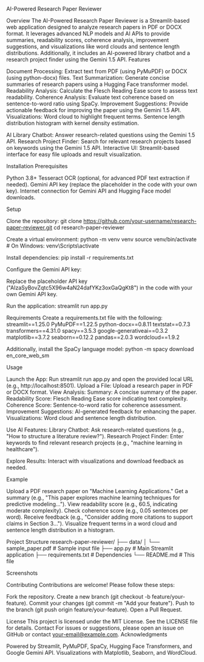 AI-Powered Research Paper Reviewer
 
Overview
The AI-Powered Research Paper Reviewer is a Streamlit-based web application designed to analyze research papers in PDF or DOCX format. It leverages advanced NLP models and AI APIs to provide summaries, readability scores, coherence analysis, improvement suggestions, and visualizations like word clouds and sentence length distributions. Additionally, it includes an AI-powered library chatbot and a research project finder using the Gemini 1.5 API.
Features

Document Processing: Extract text from PDF (using PyMuPDF) or DOCX (using python-docx) files.
Text Summarization: Generate concise summaries of research papers using a Hugging Face transformer model.
Readability Analysis: Calculate the Flesch Reading Ease score to assess text readability.
Coherence Analysis: Evaluate text coherence based on sentence-to-word ratio using SpaCy.
Improvement Suggestions: Provide actionable feedback for improving the paper using the Gemini 1.5 API.
Visualizations:
Word cloud to highlight frequent terms.
Sentence length distribution histogram with kernel density estimation.


AI Library Chatbot: Answer research-related questions using the Gemini 1.5 API.
Research Project Finder: Search for relevant research projects based on keywords using the Gemini 1.5 API.
Interactive UI: Streamlit-based interface for easy file uploads and result visualization.

Installation
Prerequisites

Python 3.8+
Tesseract OCR (optional, for advanced PDF text extraction if needed).
Gemini API key (replace the placeholder in the code with your own key).
Internet connection for Gemini API and Hugging Face model downloads.

Setup

Clone the repository:
git clone https://github.com/your-username/research-paper-reviewer.git
cd research-paper-reviewer


Create a virtual environment:
python -m venv venv
source venv/bin/activate  # On Windows: venv\Scripts\activate


Install dependencies:
pip install -r requirements.txt


Configure the Gemini API key:

Replace the placeholder API key ("AIzaSyBovZqtc5X96w4aN24dafYKz3oxGaQgKt8") in the code with your own Gemini API key.


Run the application:
streamlit run app.py

Requirements
Create a requirements.txt file with the following:
streamlit==1.25.0
PyMuPDF==1.22.5
python-docx==0.8.11
textstat==0.7.3
transformers==4.31.0
spacy==3.5.3
google-generativeai==0.3.2
matplotlib==3.7.2
seaborn==0.12.2
pandas==2.0.3
wordcloud==1.9.2

Additionally, install the SpaCy language model:
python -m spacy download en_core_web_sm

Usage

Launch the App: Run streamlit run app.py and open the provided local URL (e.g., http://localhost:8501).
Upload a File: Upload a research paper in PDF or DOCX format.
View Analysis:
Summary: A concise summary of the paper.
Readability Score: Flesch Reading Ease score indicating text complexity.
Coherence Score: Sentence-to-word ratio for coherence assessment.
Improvement Suggestions: AI-generated feedback for enhancing the paper.
Visualizations: Word cloud and sentence length distribution.


Use AI Features:
Library Chatbot: Ask research-related questions (e.g., "How to structure a literature review?").
Research Project Finder: Enter keywords to find relevant research projects (e.g., "machine learning in healthcare").


Explore Results: Interact with visualizations and download feedback as needed.

Example

Upload a PDF research paper on "Machine Learning Applications."
Get a summary (e.g., "This paper explores machine learning techniques for predictive modeling...").
View readability score (e.g., 60.5, indicating moderate complexity).
Check coherence score (e.g., 0.05 sentences per word).
Receive feedback (e.g., "Consider adding more citations to support claims in Section 3...").
Visualize frequent terms in a word cloud and sentence length distribution in a histogram.

Project Structure
research-paper-reviewer/
├── data/
│   └── sample_paper.pdf        # Sample input file
├── app.py                      # Main Streamlit application
├── requirements.txt            # Dependencies
└── README.md                   # This file

Screenshots
   
Contributing
Contributions are welcome! Please follow these steps:

Fork the repository.
Create a new branch (git checkout -b feature/your-feature).
Commit your changes (git commit -m "Add your feature").
Push to the branch (git push origin feature/your-feature).
Open a Pull Request.

License
This project is licensed under the MIT License. See the LICENSE file for details.
Contact
For issues or suggestions, please open an issue on GitHub or contact your-email@example.com.
Acknowledgments

Powered by Streamlit, PyMuPDF, SpaCy, Hugging Face Transformers, and Google Gemini API.
Visualizations with Matplotlib, Seaborn, and WordCloud.
